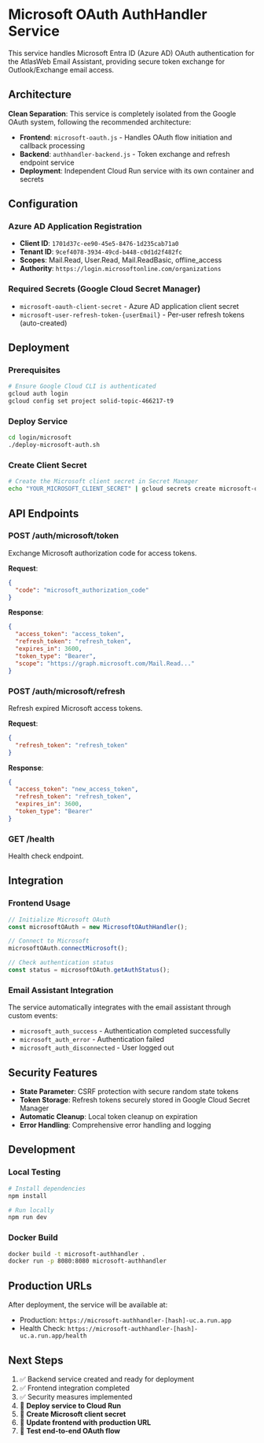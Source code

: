 # Microsoft OAuth AuthHandler Service

This service handles Microsoft Entra ID (Azure AD) OAuth authentication for the AtlasWeb Email Assistant, providing secure token exchange for Outlook/Exchange email access.

## Architecture

**Clean Separation**: This service is completely isolated from the Google OAuth system, following the recommended architecture:
- **Frontend**: `microsoft-oauth.js` - Handles OAuth flow initiation and callback processing
- **Backend**: `authhandler-backend.js` - Token exchange and refresh endpoint service
- **Deployment**: Independent Cloud Run service with its own container and secrets

## Configuration

### Azure AD Application Registration
- **Client ID**: `1701d37c-ee90-45e5-8476-1d235cab71a0`
- **Tenant ID**: `9cef4078-3934-49cd-b448-c0d1d2f482fc`
- **Scopes**: Mail.Read, User.Read, Mail.ReadBasic, offline_access
- **Authority**: `https://login.microsoftonline.com/organizations`

### Required Secrets (Google Cloud Secret Manager)
- `microsoft-oauth-client-secret` - Azure AD application client secret
- `microsoft-user-refresh-token-{userEmail}` - Per-user refresh tokens (auto-created)

## Deployment

### Prerequisites
```bash
# Ensure Google Cloud CLI is authenticated
gcloud auth login
gcloud config set project solid-topic-466217-t9
```

### Deploy Service
```bash
cd login/microsoft
./deploy-microsoft-auth.sh
```

### Create Client Secret
```bash
# Create the Microsoft client secret in Secret Manager
echo "YOUR_MICROSOFT_CLIENT_SECRET" | gcloud secrets create microsoft-oauth-client-secret --data-file=-
```

## API Endpoints

### POST /auth/microsoft/token
Exchange Microsoft authorization code for access tokens.

**Request**:
```json
{
  "code": "microsoft_authorization_code"
}
```

**Response**:
```json
{
  "access_token": "access_token",
  "refresh_token": "refresh_token",
  "expires_in": 3600,
  "token_type": "Bearer",
  "scope": "https://graph.microsoft.com/Mail.Read..."
}
```

### POST /auth/microsoft/refresh
Refresh expired Microsoft access tokens.

**Request**:
```json
{
  "refresh_token": "refresh_token"
}
```

**Response**:
```json
{
  "access_token": "new_access_token",
  "refresh_token": "refresh_token",
  "expires_in": 3600,
  "token_type": "Bearer"
}
```

### GET /health
Health check endpoint.

## Integration

### Frontend Usage
```javascript
// Initialize Microsoft OAuth
const microsoftOAuth = new MicrosoftOAuthHandler();

// Connect to Microsoft
microsoftOAuth.connectMicrosoft();

// Check authentication status
const status = microsoftOAuth.getAuthStatus();
```

### Email Assistant Integration
The service automatically integrates with the email assistant through custom events:
- `microsoft_auth_success` - Authentication completed successfully
- `microsoft_auth_error` - Authentication failed
- `microsoft_auth_disconnected` - User logged out

## Security Features

- **State Parameter**: CSRF protection with secure random state tokens
- **Token Storage**: Refresh tokens securely stored in Google Cloud Secret Manager
- **Automatic Cleanup**: Local token cleanup on expiration
- **Error Handling**: Comprehensive error handling and logging

## Development

### Local Testing
```bash
# Install dependencies
npm install

# Run locally
npm run dev
```

### Docker Build
```bash
docker build -t microsoft-authhandler .
docker run -p 8080:8080 microsoft-authhandler
```

## Production URLs

After deployment, the service will be available at:
- Production: `https://microsoft-authhandler-[hash]-uc.a.run.app`
- Health Check: `https://microsoft-authhandler-[hash]-uc.a.run.app/health`

## Next Steps

1. ✅ Backend service created and ready for deployment  
2. ✅ Frontend integration completed  
3. ✅ Security measures implemented  
4. 🔄 **Deploy service to Cloud Run**  
5. 🔄 **Create Microsoft client secret**  
6. 🔄 **Update frontend with production URL**  
7. 🔄 **Test end-to-end OAuth flow**